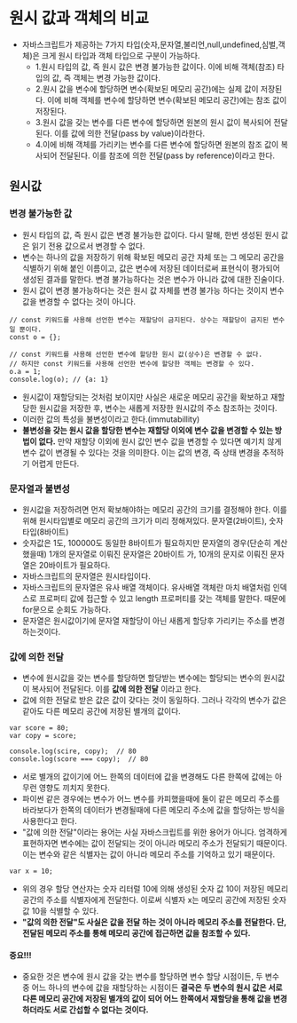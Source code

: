 # 원시 값과 객체의 비교

- 자바스크립트가 제공하는 7가지 타입(숫자,문자열,불리언,null,undefined,심벌,객체)은 크게
  원시 타입과 객체 타입으로 구분이 가능하다.
  - 1.원시 타입의 값, 즉 원시 값은 변경 불가능한 값이다. 이에 비해 객체(참조) 타입의 값, 즉 객체는 변경 가능한 값이다.
  - 2.원시 값을 변수에 할당하면 변수(확보된 메모리 공간)에는 실제 값이 저장된다. 이에 비해 객체를 변수에 할당하면 변수(확보된 메모리 공간)에는 참조 값이
    저장된다.
  - 3.원시 값을 갖는 변수를 다른 변수에 할당하면 원본의 원시 값이 복사되어 전달된다. 이를 값에 의한 전달(pass by value)이라한다.
  - 4.이에 비해 객체를 가리키는 변수를 다른 변수에 할당하면 원본의 참조 값이 복사되어 전달된다. 이를 참조에 의한
      전달(pass by reference)이라고 한다.

## 원시값

### 변경 불가능한 값

- 원시 타입의 값, 즉 원시 값은 변경 불가능한 값이다. 다시 말해, 한번 생성된 원시 값은 읽기 전용 값으로서 변경할 수 없다.
- 변수는 하나의 값을 저장하기 위해 확보된 메모리 공간 자체 또는 그 메모리 공간을 식별하기 위해 붙인 이름이고, 값은 변수에 저장된
  데이터로써 표현식이 평가되어 생성된 결과를 말한다. 변경 불가능하다는 것은 변수가 아니라 값에 대한 진술이다.
- 원시 값이 변경 불가능하다는 것은 원시 값 자체를 변경 불가능 하다는 것이지 변수 값을 변경할 수 없다는 것이 아니다.
```
// const 키워드를 사용해 선언한 변수는 재할당이 금지된다. 상수는 재할당이 금지된 변수일 뿐이다.
const o = {};

// const 키워드를 사용해 선언한 변수에 할당한 원시 값(상수)은 변경할 수 없다.
// 하지만 const 키워드를 사용해 선언한 변수에 할당한 객체는 변경할 수 있다.
o.a = 1;
console.log(o); // {a: 1}
```
- 원시값이 재할당되는 것처럼 보이지만 사실은 새로운 메모리 공간을 확보하고 재할당한 원시값을 저장한 후, 변수는
  새롭게 저장한 원시값의 주소 참조하는 것이다.
- 이러한 값의 특성을 불변성이라고 한다.(immutabillity)
- **불변성을 갖는 원시 값을 할당한 변수는 재할당 이외에 변수 값을 변경할 수 있는 방법이 없다.** 만약
  재할당 이외에 원시 값인 변수 값을 변경할 수 있다면 예기치 않게 변수 값이 변경될 수 있다는 것을 의미한다.
  이는 값의 변경, 즉 상태 변경을 추적하기 어렵게 만든다.

### 문자열과 불변성

- 원시값을 저장하려면 먼저 확보해야하는 메모리 공간의 크기를 결정해야 한다. 이를 위해 원시타입별로 메모리 공간의
  크기가 미리 정해져있다. 문자열(2바이트), 숫자타입(8바이트)
- 숫자값은 1도, 100000도 동일한 8바이트가 필요하지만 문자열의 경우(단순히 계산했을때) 1개의 문자열로 이뤄진 문자열은 20바이트
  가, 10개의 문지로 이뤄진 문자열은 20바이트가 필요하다. 
- 자바스크립트의 문자열은 원시타입이다.
- 자바스크립트의 문자열은 유사 배열 객체이다. 유사배열 객체란 마치 배열처럼 인덱스로 프로퍼티 값에 접근할 수 있고
  length 프로퍼티를 갖는 객체를 말한다. 때문에 for문으로 순회도 가능하다.
- 문자열은 원시값이기에 문자열 재할당이 아닌 새롭게 할당후 가리키는 주소를 변경하는것이다.

### 값에 의한 전달

- 변수에 원시값을 갖는 변수를 할당하면 할당받는 변수에는 할당되는 변수의 원시값이 복사되어 전달된다. 이를 **값에 의한 전달**
  이라고 한다.
- 값에 의한 전달로 받은 값은 값이 갖다는 것이 동일하다. 그러나 각각의 변수가 값은 같아도 다른 메모리 공간에 저장된 별개의 값이다.
```
var score = 80;
var copy = score;

console.log(scire, copy);  // 80
console.log(score === copy);  // 80
```
- 서로 별개의 값이기에 어느 한쪽의 데이터에 값을 변경해도 다른 한쪽에 값에는 아무런 영향도 끼치지 못한다.
- 파이썬 같은 경우에는 변수가 어느 변수를 카피했을때에 둘이 같은 메모리 주소를 바라보다가 한쪽의 데이터가 변경될때에 다른
  메모리 주소에 값을 할당하는 방식을 사용한다고 한다.
- "값에 의한 전달"이라는 용어는 사실 자바스크립트를 위한 용어가 아니다. 엄격하게 표현하자면
  변수에는 값이 전달되는 것이 아니라 메모리 주소가 전달되기 때문이다. 이는 변수와 같은 식별자는 값이 아니라
  메모리 주소를 기억하고 있기 때문이다.
```
var x = 10;
```
- 위의 경우 할당 연산자는 숫자 리터럴 10에 의해 생성된 숫자 값 10이 저장된 메모리 공간의 주소를 식별자에게 전달한다.
  이로써 식별자 x는  메모리 공간에 저장된 숫자 값 10을 식별할 수 있다.
- **"값의 의한 전달"도 사실은 값을 전달 하는 것이 아니라 메모리 주소를 전달한다. 단, 전달된 메모리
  주소를 통해 메모리 공간에 접근하면 값을 참조할 수 있다.**
#### 중요!!!
- 중요한 것은 변수에 원시 값을 갖는 변수를 할당하면 변수 할당 시점이든, 두 변수 중 어느 하나의 변수에 값을 재할당하는 시점이든
  **결국은 두 변수의 원시 값은 서로 다른 메모리 공간에 저장된 별개의 값이 되어 어느 한쪽에서 재할당을 통해
  값을 변경하더라도 서로 간섭할 수 없다는 것이다.**